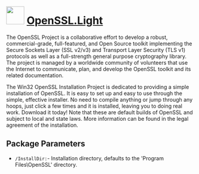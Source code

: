 ﻿# <img src="https://cdn.rawgit.com/chocolatey/chocolatey-coreteampackages/1a1a45ece68d4852cc454cf9354d9a441516fccc/icons/openssl.png" width="48" height="48"/> [OpenSSL.Light](https://chocolatey.org/packages/OpenSSL.Light)


The OpenSSL Project is a collaborative effort to develop a robust, commercial-grade, full-featured, and Open Source toolkit implementing the Secure Sockets Layer (SSL v2/v3) and Transport Layer Security (TLS v1) protocols as well as a full-strength general purpose cryptography library. The project is managed by a worldwide community of volunteers that use the Internet to communicate, plan, and develop the OpenSSL toolkit and its related documentation.

The Win32 OpenSSL Installation Project is dedicated to providing a simple installation of OpenSSL. It is easy to set up and easy to use through the simple, effective installer. No need to compile anything or jump through any hoops, just click a few times and it is installed, leaving you to doing real work. Download it today! Note that these are default builds of OpenSSL and subject to local and state laws. More information can be found in the legal agreement of the installation.

## Package Parameters
- `/InstallDir:`- Installation directory, defaults to the 'Program Files\OpenSSL' directory.

